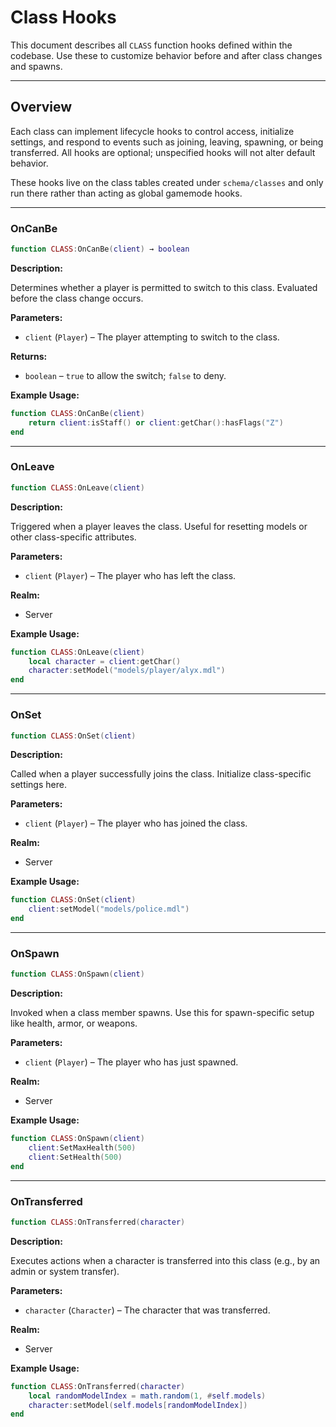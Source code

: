 # Class Hooks


This document describes all `CLASS` function hooks defined within the codebase. Use these to customize behavior before and after class changes and spawns.


---


## Overview


Each class can implement lifecycle hooks to control access, initialize settings, and respond to events such as joining, leaving, spawning, or being transferred. All hooks are optional; unspecified hooks will not alter default behavior.

These hooks live on the class tables created under `schema/classes` and only run there rather than acting as global gamemode hooks.




---


### OnCanBe


```lua
function CLASS:OnCanBe(client) → boolean
```


**Description:**


Determines whether a player is permitted to switch to this class. Evaluated before the class change occurs.


**Parameters:**


* `client` (`Player`) – The player attempting to switch to the class.


**Returns:**


* `boolean` – `true` to allow the switch; `false` to deny.


**Example Usage:**


```lua
function CLASS:OnCanBe(client)
    return client:isStaff() or client:getChar():hasFlags("Z")
end
```


---


### OnLeave


```lua
function CLASS:OnLeave(client)
```


**Description:**


Triggered when a player leaves the class. Useful for resetting models or other class-specific attributes.


**Parameters:**


* `client` (`Player`) – The player who has left the class.


**Realm:**


* Server


**Example Usage:**


```lua
function CLASS:OnLeave(client)
    local character = client:getChar()
    character:setModel("models/player/alyx.mdl")
end
```


---


### OnSet


```lua
function CLASS:OnSet(client)
```


**Description:**


Called when a player successfully joins the class. Initialize class-specific settings here.


**Parameters:**


* `client` (`Player`) – The player who has joined the class.


**Realm:**


* Server


**Example Usage:**


```lua
function CLASS:OnSet(client)
    client:setModel("models/police.mdl")
end
```


---


### OnSpawn


```lua
function CLASS:OnSpawn(client)
```


**Description:**


Invoked when a class member spawns. Use this for spawn-specific setup like health, armor, or weapons.


**Parameters:**


* `client` (`Player`) – The player who has just spawned.


**Realm:**


* Server


**Example Usage:**


```lua
function CLASS:OnSpawn(client)
    client:SetMaxHealth(500)
    client:SetHealth(500)
end
```


---


### OnTransferred


```lua
function CLASS:OnTransferred(character)
```


**Description:**


Executes actions when a character is transferred into this class (e.g., by an admin or system transfer).


**Parameters:**


* `character` (`Character`) – The character that was transferred.


**Realm:**


* Server


**Example Usage:**


```lua
function CLASS:OnTransferred(character)
    local randomModelIndex = math.random(1, #self.models)
    character:setModel(self.models[randomModelIndex])
end
```
